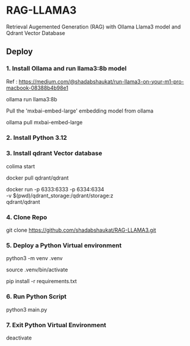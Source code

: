 # RAG-LLAMA3
Retrieval Augemented Generation (RAG) with Ollama Llama3 model and Qdrant Vector Database

## Deploy
### 1. Install Ollama and run llama3:8b model

Ref : https://medium.com/@shadabshaukat/run-llama3-on-your-m1-pro-macbook-08388b4b98e1

ollama run llama3:8b

Pull the 'mxbai-embed-large' embedding model from ollama

ollama pull mxbai-embed-large


### 2. Install Python 3.12 


### 3. Install qdrant Vector database

colima start

docker pull qdrant/qdrant

docker run -p 6333:6333 -p 6334:6334 \
    -v $(pwd)/qdrant_storage:/qdrant/storage:z \
    qdrant/qdrant
    
### 4. Clone Repo

git clone https://github.com/shadabshaukat/RAG-LLAMA3.git 

### 5. Deploy a Python Virtual environment

python3 -m venv .venv

source .venv/bin/activate

pip install -r requirements.txt

### 6. Run Python Script

python3 main.py

### 7. Exit Python Virtual Environment

deactivate

